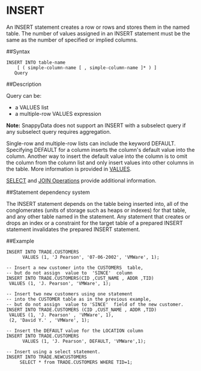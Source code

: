 # INSERT

An INSERT statement creates a row or rows and stores them in the named table. The number of values assigned in an INSERT statement must be the same as the number of specified or implied columns.

##Syntax

``` pre
INSERT INTO table-name
    [ ( simple-column-name [ , simple-column-name ]* ) ]
   Query
```

<a id="reference_2A553C72CF7346D890FC904D8654E062__section_69794C56F9E840C991CE0B3A699D6013"></a>

##Description

Query can be:

-   a VALUES list
-   a multiple-row VALUES expression

<p class="note"><strong>Note:</strong> SnappyData does not support an INSERT with a subselect query if any subselect query requires aggregation. </p>
Single-row and multiple-row lists can include the keyword DEFAULT. Specifying DEFAULT for a column inserts the column's default value into the column. Another way to insert the default value into the column is to omit the column from the column list and only insert values into other columns in the table. More information is provided in <a href="ref-valuesexpression.html#reference_9518856325F74F79B13674B8E060E6C5" class="xref" title="The VALUES expression allows construction of a row or a table from other values.">VALUES</a>.

<a href="ref-select.html#reference_29DE31649A5149C3B89F958FC5CB6CBE" class="xref" title="A query with an optional ORDER BY CLAUSE and an optional FOR UPDATE clause.">SELECT</a> and <a href="ref-join.html#reference_9518856325F74F79B13674B8E060E6C5" class="xref" title="Perform joins between two tables.">JOIN Operations</a> provide additional information.

<a id="reference_2A553C72CF7346D890FC904D8654E062__section_33D88974B03A45EC91226B0D46C14549"></a>

##Statement dependency system

The INSERT statement depends on the table being inserted into, all of the conglomerates (units of storage such as heaps or indexes) for that table, and any other table named in the statement. Any statement that creates or drops an index or a constraint for the target table of a prepared INSERT statement invalidates the prepared INSERT statement.

##Example

``` pre
INSERT INTO TRADE.CUSTOMERS
      VALUES (1, 'J Pearson', '07-06-2002', 'VMWare', 1);

-- Insert a new customer into the CUSTOMERS  table,
-- but do not assign  value to  'SINCE'  column
INSERT INTO TRADE.CUSTOMERS(CID ,CUST_NAME , ADDR ,TID)
 VALUES (1, 'J. Pearson', 'VMWare', 1);

-- Insert two new customers using one statement 
-- into the CUSTOMER table as in the previous example, 
-- but do not assign  value to 'SINCE'  field of the new customer.
INSERT INTO TRADE.CUSTOMERS (CID ,CUST_NAME , ADDR ,TID)
 VALUES (1, 'J. Pearson' , 'VMWare', 1),
 (2, 'David Y.' , 'VMWare', 1);

-- Insert the DEFAULT value for the LOCATION column
INSERT INTO TRADE.CUSTOMERS
      VALUES (1, 'J. Pearson', DEFAULT, 'VMWare',1);

-- Insert using a select statement.
INSERT INTO TRADE.NEWCUSTOMERS
     SELECT * from TRADE.CUSTOMERS WHERE TID=1;
```


